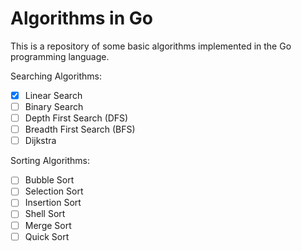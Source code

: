 # Algorithms in Go

This is a repository of some basic algorithms implemented in the Go programming language.

Searching Algorithms:
- [x] Linear Search
- [ ] Binary Search
- [ ] Depth First Search (DFS)
- [ ] Breadth First Search (BFS)
- [ ] Dijkstra 

Sorting Algorithms:
- [ ] Bubble Sort
- [ ] Selection Sort
- [ ] Insertion Sort
- [ ] Shell Sort
- [ ] Merge Sort
- [ ] Quick Sort
